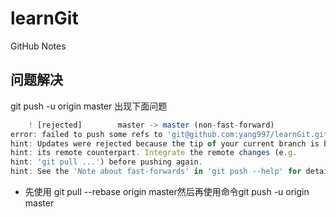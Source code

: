 # learnGit
GitHub Notes
## 问题解决
git push -u origin master 出现下面问题
```js
    ! [rejected]        master -> master (non-fast-forward)
error: failed to push some refs to 'git@github.com:yang997/learnGit.git'
hint: Updates were rejected because the tip of your current branch is behind
hint: its remote counterpart. Integrate the remote changes (e.g.
hint: 'git pull ...') before pushing again.
hint: See the 'Note about fast-forwards' in 'git push --help' for details.
```
- 先使用 git pull --rebase origin master然后再使用命令git push -u origin master